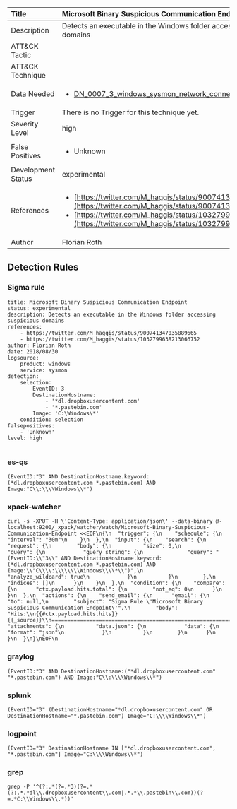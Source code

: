 | Title                | Microsoft Binary Suspicious Communication Endpoint                                                                                                                                                 |
|:---------------------|:------------------------------------------------------------------------------------------------------------------------------------------------------------|
| Description          | Detects an executable in the Windows folder accessing suspicious domains                                                                                                                                           |
| ATT&amp;CK Tactic    | <ul></ul>  |
| ATT&amp;CK Technique | <ul></ul>                             |
| Data Needed          | <ul><li>[DN_0007_3_windows_sysmon_network_connection](../Data_Needed/DN_0007_3_windows_sysmon_network_connection.md)</li></ul>                                                         |
| Trigger              |  There is no Trigger for this technique yet.  |
| Severity Level       | high                                                                                                                                                 |
| False Positives      | <ul><li>Unknown</li></ul>                                                                  |
| Development Status   | experimental                                                                                                                                                |
| References           | <ul><li>[https://twitter.com/M_haggis/status/900741347035889665](https://twitter.com/M_haggis/status/900741347035889665)</li><li>[https://twitter.com/M_haggis/status/1032799638213066752](https://twitter.com/M_haggis/status/1032799638213066752)</li></ul>                                                          |
| Author               | Florian Roth                                                                                                                                                |


## Detection Rules

### Sigma rule

```
title: Microsoft Binary Suspicious Communication Endpoint
status: experimental
description: Detects an executable in the Windows folder accessing suspicious domains
references:
    - https://twitter.com/M_haggis/status/900741347035889665
    - https://twitter.com/M_haggis/status/1032799638213066752
author: Florian Roth
date: 2018/08/30
logsource:
    product: windows
    service: sysmon
detection:
    selection:
        EventID: 3
        DestinationHostname: 
            - '*dl.dropboxusercontent.com'
            - '*.pastebin.com'
        Image: 'C:\Windows\*'
    condition: selection
falsepositives:
    - 'Unknown'
level: high


```





### es-qs
    
```
(EventID:"3" AND DestinationHostname.keyword:(*dl.dropboxusercontent.com *.pastebin.com) AND Image:"C\\:\\\\Windows\\*")
```


### xpack-watcher
    
```
curl -s -XPUT -H \'Content-Type: application/json\' --data-binary @- localhost:9200/_xpack/watcher/watch/Microsoft-Binary-Suspicious-Communication-Endpoint <<EOF\n{\n  "trigger": {\n    "schedule": {\n      "interval": "30m"\n    }\n  },\n  "input": {\n    "search": {\n      "request": {\n        "body": {\n          "size": 0,\n          "query": {\n            "query_string": {\n              "query": "(EventID:\\"3\\" AND DestinationHostname.keyword:(*dl.dropboxusercontent.com *.pastebin.com) AND Image:\\"C\\\\:\\\\\\\\Windows\\\\*\\")",\n              "analyze_wildcard": true\n            }\n          }\n        },\n        "indices": []\n      }\n    }\n  },\n  "condition": {\n    "compare": {\n      "ctx.payload.hits.total": {\n        "not_eq": 0\n      }\n    }\n  },\n  "actions": {\n    "send_email": {\n      "email": {\n        "to": null,\n        "subject": "Sigma Rule \'Microsoft Binary Suspicious Communication Endpoint\'",\n        "body": "Hits:\\n{{#ctx.payload.hits.hits}}{{_source}}\\n================================================================================\\n{{/ctx.payload.hits.hits}}",\n        "attachments": {\n          "data.json": {\n            "data": {\n              "format": "json"\n            }\n          }\n        }\n      }\n    }\n  }\n}\nEOF\n
```


### graylog
    
```
(EventID:"3" AND DestinationHostname:("*dl.dropboxusercontent.com" "*.pastebin.com") AND Image:"C\\:\\\\Windows\\*")
```


### splunk
    
```
(EventID="3" (DestinationHostname="*dl.dropboxusercontent.com" OR DestinationHostname="*.pastebin.com") Image="C:\\\\Windows\\*")
```


### logpoint
    
```
(EventID="3" DestinationHostname IN ["*dl.dropboxusercontent.com", "*.pastebin.com"] Image="C:\\\\Windows\\*")
```


### grep
    
```
grep -P '^(?:.*(?=.*3)(?=.*(?:.*.*dl\\.dropboxusercontent\\.com|.*.*\\.pastebin\\.com))(?=.*C:\\Windows\\.*))'
```



